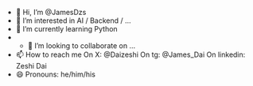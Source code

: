 - 👋 Hi, I’m @JamesDzs
- 👀 I’m interested in AI / Backend / ... 
- 🌱 I’m currently learning Python
- - 💞️ I’m looking to collaborate on ...
- 📫 How to reach me
    On X: @Daizeshi
    On tg: @James_Dai
    On linkedin: Zeshi Dai
- 😄 Pronouns: he/him/his


<!---
JamesDzs/JamesDzs is a ✨ special ✨ repository because its `README.md` (this file) appears on your GitHub profile.
You can click the Preview link to take a look at your changes.
--->
